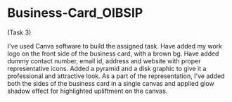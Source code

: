 # Business-Card_OIBSIP
(Task 3)

I've used Canva software to build the assigned task.
Have added my work logo on the front side of the business card, with a brown bg.
Have added dummy contact number, email id, address and website with proper representative icons. Added a pyramid and a disk graphic to give it a professional and attractive look.
As a part of the representation, I've added both the sides of the business card in a single canvas and applied glow shadow effect for highlighted upliftment on the canvas.
